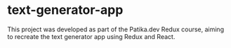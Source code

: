 # text-generator-app
This project was developed as part of the Patika.dev Redux course, aiming to recreate the text generator app using Redux and React.
